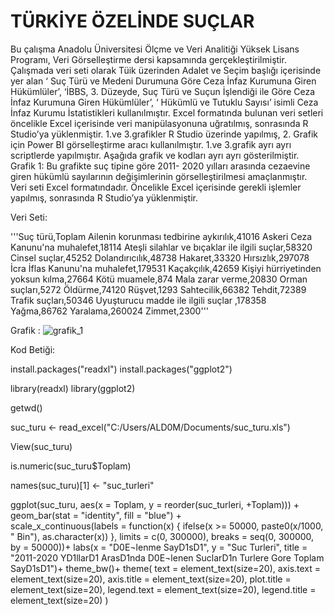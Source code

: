 # TÜRKİYE ÖZELİNDE SUÇLAR
Bu çalışma Anadolu Üniversitesi Ölçme ve Veri Analitiği Yüksek Lisans Programı, Veri Görselleştirme dersi kapsamında gerçekleştirilmiştir. Çalışmada veri seti olarak Tüik üzerinden Adalet ve Seçim başlığı içerisinde yer alan ‘ Suç Türü ve Medeni Durumuna Göre Ceza İnfaz Kurumuna Giren Hükümlüler’,  ‘İBBS, 3. Düzeyde, Suç Türü ve Suçun İşlendiği ile Göre Ceza İnfaz Kurumuna Giren Hükümlüler’, ‘ Hükümlü ve Tutuklu Sayısı’ isimli Ceza İnfaz Kurumu İstatistikleri kullanılmıştır. Excel formatında bulunan veri setleri öncelikle Excel içerisinde veri manipülasyonuna uğratılmış, sonrasında R Studio’ya yüklenmiştir. 1.ve 3.grafikler R Studio üzerinde yapılmış, 2. Grafik için Power BI görselleştirme aracı kullanılmıştır. 1.ve 3.grafik ayrı ayrı scriptlerde yapılmıştır. Aşağıda grafik ve kodları ayrı ayrı gösterilmiştir. 
Grafik 1: 
Bu grafikte suç tipine göre 2011- 2020 yılları arasında cezaevine giren hükümlü sayılarının değişimlerinin görselleştirilmesi amaçlanmıştır. Veri seti Excel formatındadır. Öncelikle Excel içerisinde gerekli işlemler yapılmış, sonrasında R Studio’ya yüklenmiştir. 

Veri Seti: 


'''Suç türü,Toplam
Ailenin korunması tedbirine aykırılık,41016
Askeri Ceza Kanunu'na muhalefet,18114
Ateşli silahlar ve bıçaklar ile ilgili suçlar,58320
Cinsel suçlar,45252
Dolandırıcılık,48738
Hakaret,33320
Hırsızlık,297078
İcra İflas Kanunu'na muhalefet,179531
Kaçakçılık,42659
Kişiyi hürriyetinden yoksun kılma,27664
Kötü muamele,874
Mala zarar verme,20830
Orman suçları,5272
Öldürme,74120
Rüşvet,1293
Sahtecilik,66382
Tehdit,72389
Trafik suçları,50346
Uyuşturucu madde ile ilgili suçlar ,178358
Yağma,86762
Yaralama,260024
Zimmet,2300'''



Grafik : 
 ![grafik_1](https://github.com/alimcaglarr/data_visualization/assets/117393076/3d1e26f3-41da-43b8-a8c2-f32979fda86d)


Kod Betiği: 

install.packages("readxl")
install.packages("ggplot2")

library(readxl)
library(ggplot2)

getwd()

suc_turu <- read_excel("C:/Users/ALD0M/Documents/suc_turu.xls")

View(suc_turu)

is.numeric(suc_turu$Toplam)

names(suc_turu)[1] <- "suc_turleri"


ggplot(suc_turu, aes(x = Toplam, y = reorder(suc_turleri, +Toplam))) +
  geom_bar(stat = "identity", fill = "blue") +  
  scale_x_continuous(labels = function(x) {
    ifelse(x >= 50000, paste0(x/1000, " Bin"), as.character(x))
  }, limits = c(0, 300000), breaks = seq(0, 300000, by = 50000))+
  labs(x = "D0E¬lenme SayD1sD1",
       y = "Suc Turleri",
       title = "2011-2020 YD1llarD1 ArasD1nda D0E¬lenen SuclarD1n Turlere Gore Toplam SayD1sD1")+
  theme_bw()+
  theme(
    text = element_text(size=20),
    axis.text = element_text(size=20),
    axis.title = element_text(size=20),
    plot.title = element_text(size=20),
    legend.text = element_text(size=20),
    legend.title = element_text(size=20)
  )
